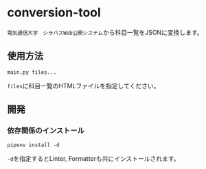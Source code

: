 # conversion-tool
`電気通信大学　シラバスWeb公開システム`から科目一覧をJSONに変換します。
## 使用方法
```
main.py files...
```
`files`に科目一覧のHTMLファイルを指定してください。

## 開発
### 依存関係のインストール
```
pipenv install -d
```
`-d`を指定するとLinter, Formatterも共にインストールされます。
